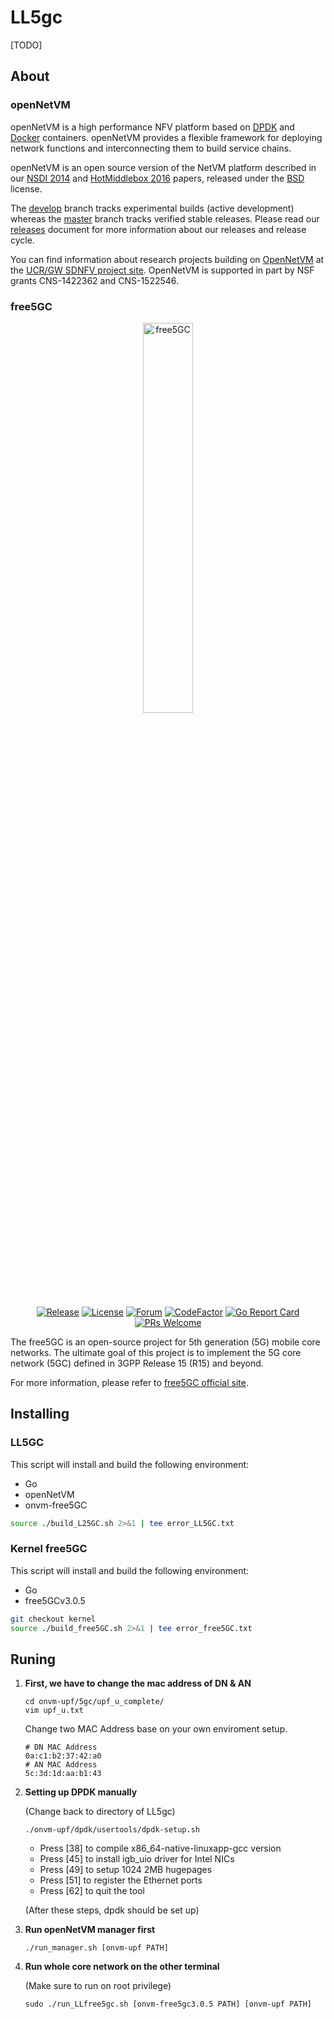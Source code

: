 # LL5gc

[TODO]


## About
### openNetVM
openNetVM is a high performance NFV platform based on [DPDK][dpdk] and [Docker][docker] containers.  openNetVM provides a flexible framework for deploying network functions and interconnecting them to build service chains.

openNetVM is an open source version of the NetVM platform described in our [NSDI 2014][nsdi14] and [HotMiddlebox 2016][hotmiddlebox16] papers, released under the [BSD][license] license.  

The [develop][dev] branch tracks experimental builds (active development) whereas the [master][mast] branch tracks verified stable releases.  Please read our [releases][rels] document for more information about our releases and release cycle.

You can find information about research projects building on [OpenNetVM][onvm] at the [UCR/GW SDNFV project site][sdnfv]. OpenNetVM is supported in part by NSF grants CNS-1422362 and CNS-1522546.

### free5GC
<p align="center">
<a href="https://free5gc.org"><img width="40%" src="https://forum.free5gc.org/uploads/default/original/1X/324695bfc6481bd556c11018f2834086cf5ec645.png" alt="free5GC"/></a>
</p>

<p align="center">
<a href="https://github.com/free5gc/free5gc/releases"><img src="https://img.shields.io/github/v/release/free5gc/free5gc?color=orange" alt="Release"/></a>
<a href="https://github.com/free5gc/free5gc/blob/master/LICENSE.txt"><img src="https://img.shields.io/github/license/free5gc/free5gc?color=blue" alt="License"/></a>
<a href="https://forum.free5gc.org"><img src="https://img.shields.io/discourse/topics?server=https%3A%2F%2Fforum.free5gc.org&color=lightblue" alt="Forum"/></a>
<a href="https://www.codefactor.io/repository/github/free5gc/free5gc"><img src="https://www.codefactor.io/repository/github/free5gc/free5gc/badge" alt="CodeFactor" /></a>
<a href="https://goreportcard.com/report/github.com/free5gc/free5gc"><img src="https://goreportcard.com/badge/github.com/free5gc/free5gc" alt="Go Report Card" /></a>
<a href="https://github.com/free5gc/free5gc/pulls"><img src="https://img.shields.io/badge/PRs-Welcome-brightgreen" alt="PRs Welcome"/></a>
</p>

The free5GC is an open-source project for 5th generation (5G) mobile core networks. The ultimate goal of this project is to implement the 5G core network (5GC) defined in 3GPP Release 15 (R15) and beyond.

For more information, please refer to [free5GC official site](https://free5gc.org/).

## Installing
### LL5GC
This script will install and build the following environment:
- Go
- openNetVM
- onvm-free5GC

```sh
source ./build_L25GC.sh 2>&1 | tee error_LL5GC.txt
```

### Kernel free5GC
This script will install and build the following environment:
- Go
- free5GCv3.0.5

```sh
git checkout kernel
source ./build_free5GC.sh 2>&1 | tee error_free5GC.txt
```

## Runing
1. **First, we have to change the mac address of DN & AN**
    ```
    cd onvm-upf/5gc/upf_u_complete/
    vim upf_u.txt
    ```
    Change two MAC Address base on your own enviroment setup. 
    ```
    # DN MAC Address
    0a:c1:b2:37:42:a0
    # AN MAC Address
    5c:3d:1d:aa:b1:43
    ```
    
3. **Setting up DPDK manually**

    (Change back to directory of LL5gc)
    ```
    ./onvm-upf/dpdk/usertools/dpdk-setup.sh
    ```

    * Press [38] to compile x86_64-native-linuxapp-gcc version
    * Press [45] to install igb_uio driver for Intel NICs
    * Press [49] to setup 1024 2MB hugepages
    * Press [51] to register the Ethernet ports
    * Press [62] to quit the tool

    (After these steps, dpdk should be set up)

4. **Run openNetVM manager first**
    ```
    ./run_manager.sh [onvm-upf PATH]
    ```
5. **Run whole core network on the other terminal**

    (Make sure to run on root privilege)
    ```
    sudo ./run_LLfree5gc.sh [onvm-free5gc3.0.5 PATH] [onvm-upf PATH]
    ```






[onvm]: http://sdnfv.github.io/onvm/
[sdnfv]: http://sdnfv.github.io/
[license]: LICENSE
[dpdk]: http://dpdk.org
[docker]: https://www.docker.com/
[nsdi14]: http://faculty.cs.gwu.edu/timwood/papers/14-NSDI-netvm.pdf
[hotmiddlebox16]: http://faculty.cs.gwu.edu/timwood/papers/16-HotMiddlebox-onvm.pdf
[install]: docs/Install.md
[examples]: docs/Examples.md
[nfs]: docs/NF_Dev.md
[docker-nf]: docs/Docker.md
[dev]: https://github.com/sdnfv/openNetVM/tree/develop
[mast]: https://github.com/sdnfv/openNetVM/tree/master
[rels]: docs/Releases.md
[mtcp]: https://github.com/eunyoung14/mtcp
